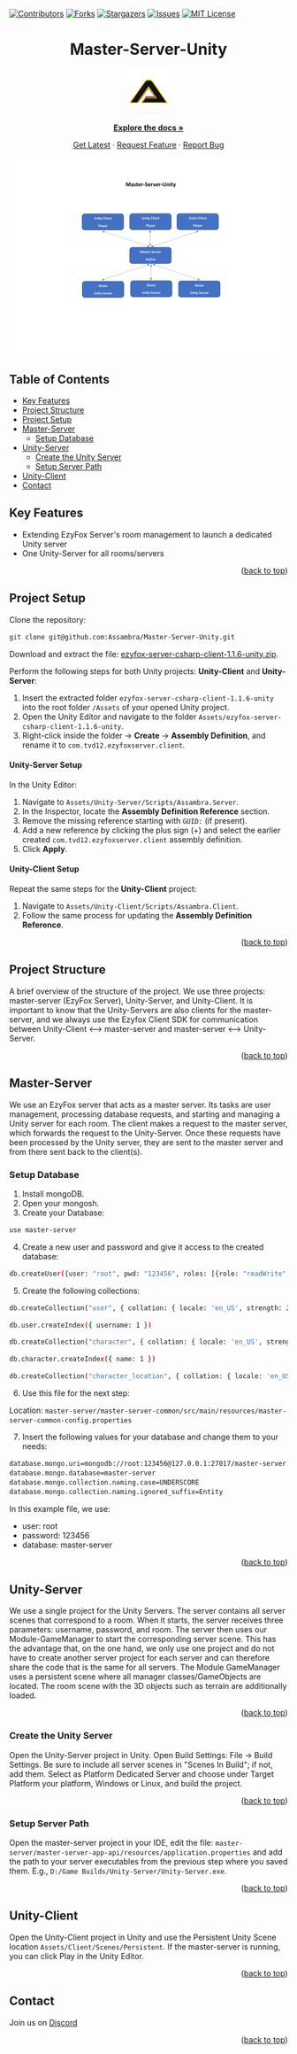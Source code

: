 [![Contributors][contributors-shield]][contributors-url]
[![Forks][forks-shield]][forks-url]
[![Stargazers][stars-shield]][stars-url]
[![Issues][issues-shield]][issues-url]
[![MIT License][license-shield]][license-url]

<!-- HEADER -->
<div align="center">
<h1>Master-Server-Unity</h1>
    <a href="https://github.com/Assambra">
        <img src="Github/Images/Assambra-Logo-512x512.png" alt="Assambra Logo" width="80" height="80">
    </a>
</div>

<!-- LINKS -->
<div align="center">
    <p align="center">
        <a href="https://github.com/Assambra/Master-Server-Unity/wiki"><strong>Explore the docs »</strong></a>
    </p>
    <p align="center">
        <a href="https://github.com/Assambra/Master-Server-Unity/releases">Get Latest</a>
        ·
        <a href="https://github.com/Assambra/Master-Server-Unity/issues">Request Feature</a>
        ·
        <a href="https://github.com/Assambra/Master-Server-Unity/issues">Report Bug</a>
    </p>
</div>

<!-- DEMO IMAGE -->
![Unity-Master-Server][product-image]

<a name="readme-top"></a>

<!-- TABLE OF CONTENTS -->
## Table of Contents
<ul>
    <li><a href="#key-features">Key Features</a></li>
    <li><a href="#project-structure">Project Structure</a></li>
    <li><a href="#project-setup">Project Setup</a></li>
    <li><a href="#master-server">Master-Server</a>
        <ul>
            <li><a href="#setup-database">Setup Database</a></li>
        </ul>
    </li>
    <li><a href="#unity-server">Unity-Server</a>
        <ul>
            <li><a href="#create-the-unity-server">Create the Unity Server</a></li>
            <li><a href="#setup-server-path">Setup Server Path</a></li>
        </ul>
    </li>
    <li><a href="#unity-client">Unity-Client</a></li>
    <li><a href="#contact">Contact</a></li>
</ul>

<!-- KEY FEATURES -->
## Key Features
<ul>
    <li>Extending EzyFox Server's room management to launch a dedicated Unity server</li>
    <li>One Unity-Server for all rooms/servers</li>
</ul>

<p align="right">(<a href="#readme-top">back to top</a>)</p>

<!-- PROJECT SETUP-->
## Project Setup

Clone the repository:
```bash
git clone git@github.com:Assambra/Master-Server-Unity.git
```
Download and extract the file: [ezyfox-server-csharp-client-1.1.6-unity.zip](https://github.com/youngmonkeys/ezyfox-server-csharp-client/archive/refs/tags/v1.1.6-unity.zip).

Perform the following steps for both Unity projects: **Unity-Client** and **Unity-Server**:
1. Insert the extracted folder `ezyfox-server-csharp-client-1.1.6-unity` into the root folder `/Assets` of your opened Unity project.
2. Open the Unity Editor and navigate to the folder `Assets/ezyfox-server-csharp-client-1.1.6-unity`.
3. Right-click inside the folder -> **Create** -> **Assembly Definition**, and rename it to `com.tvd12.ezyfoxserver.client`.

#### Unity-Server Setup
In the Unity Editor:
1. Navigate to `Assets/Unity-Server/Scripts/Assambra.Server`.
2. In the Inspector, locate the **Assembly Definition Reference** section.
3. Remove the missing reference starting with `GUID:` (if present).
4. Add a new reference by clicking the plus sign (+) and select the earlier created `com.tvd12.ezyfoxserver.client` assembly definition.
5. Click **Apply**.

#### Unity-Client Setup
Repeat the same steps for the **Unity-Client** project:
1. Navigate to `Assets/Unity-Client/Scripts/Assambra.Client`.
2. Follow the same process for updating the **Assembly Definition Reference**.

<p align="right">(<a href="#readme-top">back to top</a>)</p>

<!-- PROJECT STRUCTURE-->
## Project Structure
A brief overview of the structure of the project. We use three projects: master-server (EzyFox Server), Unity-Server, and Unity-Client. It is important to know that the Unity-Servers are also clients for the master-server, and we always use the Ezyfox Client SDK for communication between Unity-Client <--> master-server and master-server <--> Unity-Server.

<p align="right">(<a href="#readme-top">back to top</a>)</p>

<!-- MASTER-SERVER -->
## Master-Server
We use an EzyFox server that acts as a master server. Its tasks are user management, processing database requests, and starting and managing a Unity server for each room. The client makes a request to the master server, which forwards the request to the Unity-Server. Once these requests have been processed by the Unity server, they are sent to the master server and from there sent back to the client(s).

<!-- SETUP DATABASE -->
### Setup Database

1. Install mongoDB.
2. Open your mongosh.
3. Create your Database:

```bash
use master-server
```
4. Create a new user and password and give it access to the created database:
```bash
db.createUser({user: "root", pwd: "123456", roles: [{role: "readWrite", db:"master-server" }] })
```
5. Create the following collections:
```bash
db.createCollection("user", { collation: { locale: 'en_US', strength: 2 } })
```
```bash
db.user.createIndex({ username: 1 })
```
```bash
db.createCollection("character", { collation: { locale: 'en_US', strength: 2 } })
```
```bash
db.character.createIndex({ name: 1 })
```
```bash
db.createCollection("character_location", { collation: { locale: 'en_US', strength: 2 } })
```

6. Use this file for the next step:

Location: `master-server/master-server-common/src/main/resources/master-server-common-config.properties`

7. Insert the following values for your database and change them to your needs:
```bash
database.mongo.uri=mongodb://root:123456@127.0.0.1:27017/master-server
database.mongo.database=master-server
database.mongo.collection.naming.case=UNDERSCORE
database.mongo.collection.naming.ignored_suffix=Entity
```
In this example file, we use:

- user: root
- password: 123456
- database: master-server

<p align="right">(<a href="#readme-top">back to top</a>)</p>

<!-- UNITY SERVER -->
## Unity-Server
We use a single project for the Unity Servers. The server contains all server scenes that correspond to a room. When it starts, the server receives three parameters: username, password, and room. The server then uses our Module-GameManager to start the corresponding server scene. This has the advantage that, on the one hand, we only use one project and do not have to create another server project for each server and can therefore share the code that is the same for all servers. The Module GameManager uses a persistent scene where all manager classes/GameObjects are located. The room scene with the 3D objects such as terrain are additionally loaded.

<p align="right">(<a href="#readme-top">back to top</a>)</p>

<!-- CREATE THE UNITY SERVER -->
### Create the Unity Server
Open the Unity-Server project in Unity. Open Build Settings: File -> Build Settings. Be sure to include all server scenes in "Scenes In Build"; if not, add them. Select as Platform Dedicated Server and choose under Target Platform your platform, Windows or Linux, and build the project.

<p align="right">(<a href="#readme-top">back to top</a>)</p>

<!-- SETUP SERVER PATH -->
### Setup Server Path
Open the master-server project in your IDE, edit the file: `master-server/master-server-app-api/resources/application.properties` and add the path to your server executables from the previous step where you saved them. E.g., `D:/Game Builds/Unity-Server/Unity-Server.exe`.

<p align="right">(<a href="#readme-top">back to top</a>)</p>

<!-- UNITY CLIENT -->
## Unity-Client
Open the Unity-Client project in Unity and use the Persistent Unity Scene location `Assets/Client/Scenes/Persistent`. If the master-server is running, you can click Play in the Unity Editor.

<p align="right">(<a href="#readme-top">back to top</a>)</p>

<!-- CONTACT -->
## Contact
Join us on <a href="https://discord.gg/vjPWk5FSYj">Discord</a>

<p align="right">(<a href="#readme-top">back to top</a>)</p>

<!-- DOCUMENT VARIABLE-->
[contributors-shield]: https://img.shields.io/github/contributors/Assambra/Master-Server-Unity.svg?style=for-the-badge
[contributors-url]: https://github.com/Assambra/Master-Server-Unity/graphs/contributors
[forks-shield]: https://img.shields.io/github/forks/Assambra/Master-Server-Unity.svg?style=for-the-badge
[forks-url]: https://github.com/Assambra/Master-Server-Unity/network/members
[stars-shield]: https://img.shields.io/github/stars/Assambra/Master-Server-Unity.svg?style=for-the-badge
[stars-url]: https://github.com/Assambra/Master-Server-Unity/stargazers
[issues-shield]: https://img.shields.io/github/issues/Assambra/Master-Server-Unity.svg?style=for-the-badge
[issues-url]: https://github.com/Assambra/Master-Server-Unity/issues
[license-shield]: https://img.shields.io/github/license/Assambra/Master-Server-Unity.svg?style=for-the-badge
[license-url]: https://github.com/Assambra/Master-Server-Unity/blob/main/LICENSE
[product-image]: Github/Images/Master-Server-Unity.jpg
[Unity-url]: https://www.unity.com

